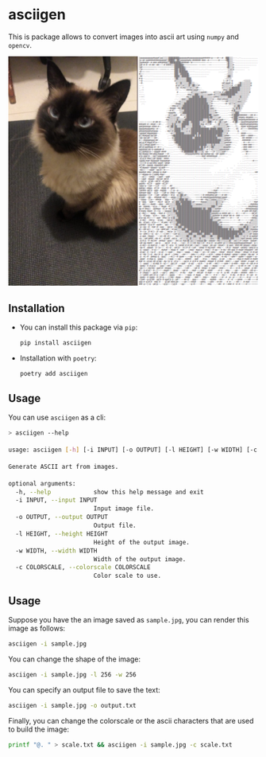 # asciigen

This is package allows to convert images into ascii art using `numpy` and `opencv`.

![comparison](https://raw.githubusercontent.com/juselara1/Resources/master/asciigen/sample.png)

## Installation

* You can install this package via `pip`:

    ```sh
    pip install asciigen
    ```

* Installation with `poetry`:

    ```sh
    poetry add asciigen
    ```

## Usage

You can use `asciigen` as a cli:

```sh
> asciigen --help

usage: asciigen [-h] [-i INPUT] [-o OUTPUT] [-l HEIGHT] [-w WIDTH] [-c COLORSCALE]

Generate ASCII art from images.

optional arguments:
  -h, --help            show this help message and exit
  -i INPUT, --input INPUT
                        Input image file.
  -o OUTPUT, --output OUTPUT
                        Output file.
  -l HEIGHT, --height HEIGHT
                        Height of the output image.
  -w WIDTH, --width WIDTH
                        Width of the output image.
  -c COLORSCALE, --colorscale COLORSCALE
                        Color scale to use.
```

## Usage

Suppose you have the an image saved as `sample.jpg`, you can render this image as follows:

```sh
asciigen -i sample.jpg
```

You can change the shape of the image:

```sh
asciigen -i sample.jpg -l 256 -w 256
```

You can specify an output file to save the text:

```sh
asciigen -i sample.jpg -o output.txt
```

Finally, you can change the colorscale or the ascii characters that are used to build the image:

```sh
printf "@. " > scale.txt && asciigen -i sample.jpg -c scale.txt
```
